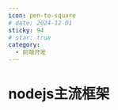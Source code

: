 ```yaml
---
icon: pen-to-square
# date: 2024-12-01
sticky: 94
# star: true
category:
  - 前端开发
---
```


<!-- more -->
# nodejs主流框架
<nodeBasic></nodeBasic>
